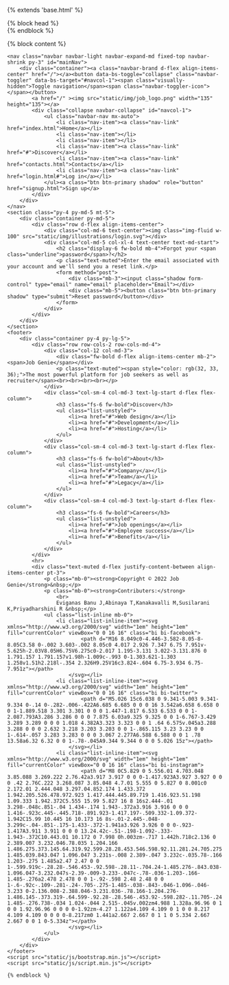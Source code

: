 
{% extends 'base.html' %}

{%  block head %}   
    <title>Forgot - Job Genie</title>
    <link rel="stylesheet" href="static/css/bootstrap.min.css">
    <link rel="stylesheet" href="https://fonts.googleapis.com/css?family=Raleway:300italic,400italic,600italic,700italic,800italic,400,300,600,700,800&amp;display=swap">
    {% endblock %}


{% block content %} 

    <nav class="navbar navbar-light navbar-expand-md fixed-top navbar-shrink py-3" id="mainNav">
        <div class="container"><a class="navbar-brand d-flex align-items-center" href="/"></a><button data-bs-toggle="collapse" class="navbar-toggler" data-bs-target="#navcol-1"><span class="visually-hidden">Toggle navigation</span><span class="navbar-toggler-icon"></span></button>
            <a href="/" ><img src="static/img/job_logo.png" width="135" height="135"></a>
            <div class="collapse navbar-collapse" id="navcol-1">
                <ul class="navbar-nav mx-auto">
                    <li class="nav-item"><a class="nav-link" href="index.html">Home</a></li>
                    <li class="nav-item"></li>
                    <li class="nav-item"></li>
                    <li class="nav-item"><a class="nav-link" href="#">Discover</a></li>
                    <li class="nav-item"><a class="nav-link" href="contacts.html">Contacts</a></li>
                    <li class="nav-item"><a class="nav-link" href="login.html#">Log in</a></li>
                </ul><a class="btn btn-primary shadow" role="button" href="signup.html">Sign up</a>
            </div>
        </div>
    </nav>
    <section class="py-4 py-md-5 mt-5">
        <div class="container py-md-5">
            <div class="row d-flex align-items-center">
                <div class="col-md-6 text-center"><img class="img-fluid w-100" src="static/img/illustrations/login.svg"></div>
                <div class="col-md-5 col-xl-4 text-center text-md-start">
                    <h2 class="display-6 fw-bold mb-4">Forgot your <span class="underline">password</span>?</h2>
                    <p class="text-muted">Enter the email associated with your account and we'll send you a reset link.</p>
                    <form method="post">
                        <div class="mb-3"><input class="shadow form-control" type="email" name="email" placeholder="Email"></div>
                        <div class="mb-5"><button class="btn btn-primary shadow" type="submit">Reset password</button></div>
                    </form>
                </div>
            </div>
        </div>
    </section>
    <footer>
        <div class="container py-4 py-lg-5">
            <div class="row row-cols-2 row-cols-md-4">
                <div class="col-12 col-md-3">
                    <div class="fw-bold d-flex align-items-center mb-2"><span>Job Genie</span></div>
                    <p class="text-muted"><span style="color: rgb(32, 33, 36);">The most powerful platform for job seekers as well as recruiter</span><br><br><br><br></p>
                </div>
                <div class="col-sm-4 col-md-3 text-lg-start d-flex flex-column">
                    <h3 class="fs-6 fw-bold">Discover</h3>
                    <ul class="list-unstyled">
                        <li><a href="#">Web design</a></li>
                        <li><a href="#">Development</a></li>
                        <li><a href="#">Hosting</a></li>
                    </ul>
                </div>
                <div class="col-sm-4 col-md-3 text-lg-start d-flex flex-column">
                    <h3 class="fs-6 fw-bold">About</h3>
                    <ul class="list-unstyled">
                        <li><a href="#">Company</a></li>
                        <li><a href="#">Team</a></li>
                        <li><a href="#">Legacy</a></li>
                    </ul>
                </div>
                <div class="col-sm-4 col-md-3 text-lg-start d-flex flex-column">
                    <h3 class="fs-6 fw-bold">Careers</h3>
                    <ul class="list-unstyled">
                        <li><a href="#">Job openings</a></li>
                        <li><a href="#">Employee success</a></li>
                        <li><a href="#">Benefits</a></li>
                    </ul>
                </div>
            </div>
            <hr>
            <div class="text-muted d-flex justify-content-between align-items-center pt-3">
                <p class="mb-0"><strong>Copyright © 2022 Job Genie</strong>&nbsp;</p>
                <p class="mb-0"><strong>Contributers:</strong>
                    <br>
                    Eviganas Banu J,Abinaya T,Kanakavalli M,Susilarani K,Priyadharshini R &nbsp;</p>
                <ul class="list-inline mb-0">
                    <li class="list-inline-item"><svg xmlns="http://www.w3.org/2000/svg" width="1em" height="1em" fill="currentColor" viewBox="0 0 16 16" class="bi bi-facebook">
                            <path d="M16 8.049c0-4.446-3.582-8.05-8-8.05C3.58 0-.002 3.603-.002 8.05c0 4.017 2.926 7.347 6.75 7.951v-5.625h-2.03V8.05H6.75V6.275c0-2.017 1.195-3.131 3.022-3.131.876 0 1.791.157 1.791.157v1.98h-1.009c-.993 0-1.303.621-1.303 1.258v1.51h2.218l-.354 2.326H9.25V16c3.824-.604 6.75-3.934 6.75-7.951z"></path>
                        </svg></li>
                    <li class="list-inline-item"><svg xmlns="http://www.w3.org/2000/svg" width="1em" height="1em" fill="currentColor" viewBox="0 0 16 16" class="bi bi-twitter">
                            <path d="M5.026 15c6.038 0 9.341-5.003 9.341-9.334 0-.14 0-.282-.006-.422A6.685 6.685 0 0 0 16 3.542a6.658 6.658 0 0 1-1.889.518 3.301 3.301 0 0 0 1.447-1.817 6.533 6.533 0 0 1-2.087.793A3.286 3.286 0 0 0 7.875 6.03a9.325 9.325 0 0 1-6.767-3.429 3.289 3.289 0 0 0 1.018 4.382A3.323 3.323 0 0 1 .64 6.575v.045a3.288 3.288 0 0 0 2.632 3.218 3.203 3.203 0 0 1-.865.115 3.23 3.23 0 0 1-.614-.057 3.283 3.283 0 0 0 3.067 2.277A6.588 6.588 0 0 1 .78 13.58a6.32 6.32 0 0 1-.78-.045A9.344 9.344 0 0 0 5.026 15z"></path>
                        </svg></li>
                    <li class="list-inline-item"><svg xmlns="http://www.w3.org/2000/svg" width="1em" height="1em" fill="currentColor" viewBox="0 0 16 16" class="bi bi-instagram">
                            <path d="M8 0C5.829 0 5.556.01 4.703.048 3.85.088 3.269.222 2.76.42a3.917 3.917 0 0 0-1.417.923A3.927 3.927 0 0 0 .42 2.76C.222 3.268.087 3.85.048 4.7.01 5.555 0 5.827 0 8.001c0 2.172.01 2.444.048 3.297.04.852.174 1.433.372 1.942.205.526.478.972.923 1.417.444.445.89.719 1.416.923.51.198 1.09.333 1.942.372C5.555 15.99 5.827 16 8 16s2.444-.01 3.298-.048c.851-.04 1.434-.174 1.943-.372a3.916 3.916 0 0 0 1.416-.923c.445-.445.718-.891.923-1.417.197-.509.332-1.09.372-1.942C15.99 10.445 16 10.173 16 8s-.01-2.445-.048-3.299c-.04-.851-.175-1.433-.372-1.941a3.926 3.926 0 0 0-.923-1.417A3.911 3.911 0 0 0 13.24.42c-.51-.198-1.092-.333-1.943-.372C10.443.01 10.172 0 7.998 0h.003zm-.717 1.442h.718c2.136 0 2.389.007 3.232.046.78.035 1.204.166 1.486.275.373.145.64.319.92.599.28.28.453.546.598.92.11.281.24.705.275 1.485.039.843.047 1.096.047 3.231s-.008 2.389-.047 3.232c-.035.78-.166 1.203-.275 1.485a2.47 2.47 0 0 1-.599.919c-.28.28-.546.453-.92.598-.28.11-.704.24-1.485.276-.843.038-1.096.047-3.232.047s-2.39-.009-3.233-.047c-.78-.036-1.203-.166-1.485-.276a2.478 2.478 0 0 1-.92-.598 2.48 2.48 0 0 1-.6-.92c-.109-.281-.24-.705-.275-1.485-.038-.843-.046-1.096-.046-3.233 0-2.136.008-2.388.046-3.231.036-.78.166-1.204.276-1.486.145-.373.319-.64.599-.92.28-.28.546-.453.92-.598.282-.11.705-.24 1.485-.276.738-.034 1.024-.044 2.515-.045v.002zm4.988 1.328a.96.96 0 1 0 0 1.92.96.96 0 0 0 0-1.92zm-4.27 1.122a4.109 4.109 0 1 0 0 8.217 4.109 4.109 0 0 0 0-8.217zm0 1.441a2.667 2.667 0 1 1 0 5.334 2.667 2.667 0 0 1 0-5.334z"></path>
                        </svg></li>
                </ul>
            </div>
        </div>
    </footer>
    <script src="static/js/bootstrap.min.js"></script>
    <script src="static/js/script.min.js"></script>

    {% endblock %}

